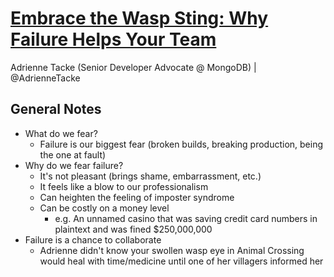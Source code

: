 # [Embrace the Wasp Sting: Why Failure Helps Your Team](https://desertedisland.club/agenda/#adriennetacke)

Adrienne Tacke (Senior Developer Advocate @ MongoDB) | @AdrienneTacke

## General Notes

- What do we fear?
	- Failure is our biggest fear (broken builds, breaking production, being the one at fault)
- Why do we fear failure?
	- It's not pleasant (brings shame, embarrassment, etc.)
	- It feels like a blow to our professionalism
	- Can heighten the feeling of imposter syndrome
	- Can be costly on a money level
		- e.g. An unnamed casino that was saving credit card numbers in plaintext and was fined $250,000,000
- Failure is a chance to collaborate
	- Adrienne didn't know your swollen wasp eye in Animal Crossing would heal with time/medicine until one of her villagers informed her
